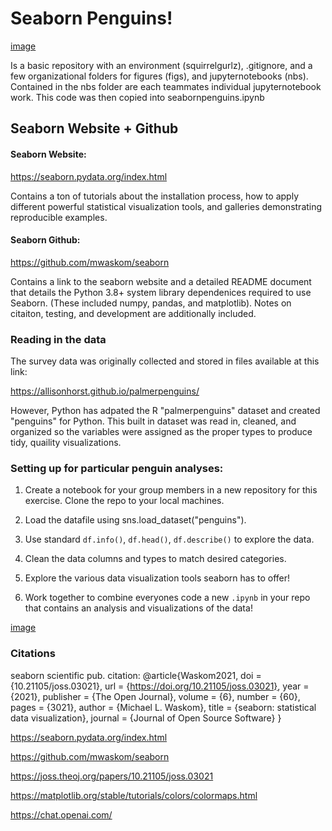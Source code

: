 # Seaborn Penguins!
[image](https://github.com/saingersoll/squirrel-gurlz/assets/141206781/9c2086aa-0e63-46ec-973d-e7d65f94e03b)

Is a basic repository with an environment (squirrelgurlz), .gitignore, and a few organizational folders for figures (figs), and jupyternotebooks (nbs).
Contained in the nbs folder are each teammates individual jupyternotebook work. This code was then copied into seabornpenguins.ipynb 

## Seaborn Website + Github
#### Seaborn Website: 

https://seaborn.pydata.org/index.html

Contains a ton of tutorials about the installation process, how to apply different powerful statistical visualization tools, and galleries demonstrating reproducible examples.

#### Seaborn Github:

https://github.com/mwaskom/seaborn

Contains a link to the seaborn website and a detailed README document that details the Python 3.8+ system library dependenices required to use Seaborn. (These included numpy, pandas, and matplotlib). Notes on citaiton, testing, and development are additionally included.  

### Reading in the data

The survey data was originally collected and stored in files available at this link:

https://allisonhorst.github.io/palmerpenguins/

However, Python has adpated the R "palmerpenguins" dataset and created "penguins" for Python. This built in dataset was read in, cleaned, and organized so the variables were assigned as the proper types to produce tidy, quaility visualizations.

### Setting up for particular penguin analyses:

1. Create a notebook for your group members in a new repository for this exercise. Clone the repo to your local machines. 

2. Load the datafile using sns.load_dataset("penguins").

3. Use standard `df.info()`, `df.head()`, `df.describe()` to explore the data. 

4. Clean the data columns and types to match desired categories.

5. Explore the various data visualization tools seaborn has to offer!

6. Work together to combine everyones code a new `.ipynb` in your repo that contains an analysis and visualizations of the data!

[image](https://github.com/saingersoll/squirrel-gurlz/assets/141206781/bd2a607c-e368-4139-a06d-ee8c3a605c2b)

### Citations
seaborn scientific pub. citation: @article{Waskom2021,
    doi = {10.21105/joss.03021},
    url = {https://doi.org/10.21105/joss.03021},
    year = {2021},
    publisher = {The Open Journal},
    volume = {6},
    number = {60},
    pages = {3021},
    author = {Michael L. Waskom},
    title = {seaborn: statistical data visualization},
    journal = {Journal of Open Source Software}
 }

 https://seaborn.pydata.org/index.html

https://github.com/mwaskom/seaborn

https://joss.theoj.org/papers/10.21105/joss.03021

https://matplotlib.org/stable/tutorials/colors/colormaps.html

https://chat.openai.com/

